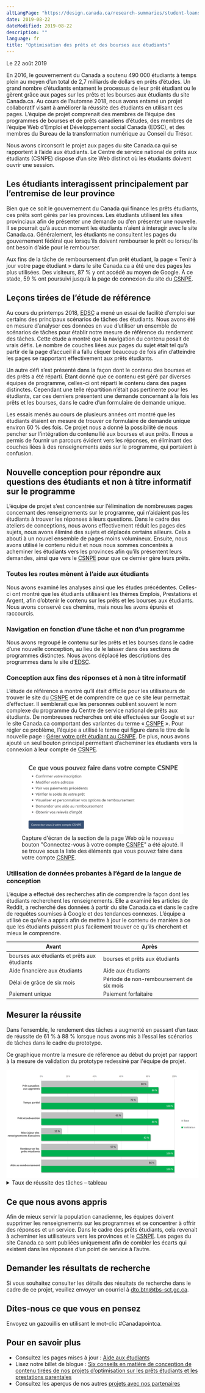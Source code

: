 ```yaml
---
altLangPage: "https://design.canada.ca/research-summaries/student-loans-research-summary.html"
date: 2019-08-22
dateModified: 2019-08-22
description: ""
language: fr
title: "Optimisation des prêts et des bourses aux étudiants"
---
```

<p class="post-meta">Le 22 août 2019</p>
<p>En 2016, le gouvernement du Canada a soutenu 490 000 étudiants à temps plein au moyen d’un total de 2,7 milliards de dollars en prêts d’études. Un grand nombre d’étudiants entament le processus de leur prêt étudiant ou le gèrent grâce aux pages sur les prêts et les bourses aux étudiants du site Canada.ca. Au cours de l’automne 2018, nous avons entamé un projet collaboratif visant à améliorer la réussite des étudiants en utilisant ces pages. L’équipe de projet comprenait des membres de l’équipe des programmes de bourses et de prêts canadiens d’études, des membres de l’équipe Web d’Emploi et Développement social Canada (EDSC), et des membres du Bureau de la transformation numérique au Conseil du Trésor.</p>
<p>Nous avons circonscrit le projet aux pages du site Canada.ca qui se rapportent à l’aide aux étudiants. Le Centre de service national de prêts aux étudiants (CSNPE) dispose d’un site Web distinct où les étudiants doivent ouvrir une session.</p>
<h2>Les étudiants interagissent principalement par l’entremise de leur province</h2>
<p>Bien que ce soit le gouvernement du Canada qui finance les prêts étudiants, ces prêts sont gérés par les provinces. Les étudiants utilisent les sites provinciaux afin de présenter une demande ou d’en présenter une nouvelle. Il se pourrait qu’à aucun moment les étudiants n’aient à interagir avec le site Canada.ca. Généralement, les étudiants ne consultent les pages du gouvernement fédéral que lorsqu’ils doivent rembourser le prêt ou lorsqu’ils ont besoin d’aide pour le rembourser. </p>
<p>Aux fins de la tâche de remboursement d’un prêt étudiant, la page «&nbsp;Tenir à jour votre page étudiant&nbsp;» dans le site Canada.ca a été une des pages les plus utilisées. Des visiteurs, 87&nbsp;% y ont accédé au moyen de Google. À ce stade, 59&nbsp;% ont poursuivi jusqu’à la page de connexion du site du <abbr title="Centre de service national de prêts aux étudiants">CSNPE</abbr>.</p>
<h2>Leçons tirées de l’étude de référence</h2>
<p>Au cours du printemps 2018, <abbr title="Emploi et Développement social Canada">EDSC</abbr> a mené un essai de facilité d’emploi sur certains des principaux scénarios de tâches des étudiants. Nous avons été en mesure d’analyser ces données en vue d’utiliser un ensemble de scénarios de tâches pour établir notre mesure de référence du rendement des tâches. Cette étude a montré que la navigation du contenu posait de vrais défis. Le nombre de couches liées aux pages du sujet était tel qu’à partir de la page d’accueil il a fallu cliquer beaucoup de fois afin d’atteindre les pages se rapportant effectivement aux prêts étudiants.</p>
<p>Un autre défi s’est présenté dans la façon dont le contenu des bourses et des prêts a été réparti. Étant donné que ce contenu est géré par diverses équipes de programme, celles-ci ont réparti le contenu dans des pages distinctes. Cependant une telle répartition n’était pas pertinente pour les étudiants, car ces derniers présentent une demande concernant à la fois les prêts et les bourses, dans le cadre d’un formulaire de demande unique.</p>
<p>Les essais menés au cours de plusieurs années ont montré que les étudiants étaient en mesure de trouver ce formulaire de demande unique environ 60&nbsp;% des fois. Ce projet nous a donné la possibilité de nous pencher sur l’intégration du contenu lié aux bourses et aux prêts. Il nous a permis de fournir un parcours évident vers les réponses, en éliminant des couches liées à des renseignements axés sur le programme, qui portaient à confusion.</p>
<h2>Nouvelle conception pour répondre aux questions des étudiants et non à titre informatif sur le programme</h2>
<p>L’équipe de projet s’est concentrée sur l’élimination de nombreuses pages concernant des renseignements sur le programme, qui n’aidaient pas les étudiants à trouver les réponses à leurs questions. Dans le cadre des ateliers de conceptions, nous avons effectivement réduit les pages des sujets, nous avons éliminé des sujets et déplacés certains ailleurs. Cela a abouti à un nouvel ensemble de pages moins volumineux. Ensuite, nous avons utilisé le contenu réduit et nous nous sommes concentrés à acheminer les étudiants vers les provinces afin qu’ils présentent leurs demandes, ainsi que vers le <abbr title="Centre de service national de prêts aux étudiants">CSNPE</abbr> pour que ce dernier gère leurs prêts.</p>
<h3>Toutes les routes mènent à l’aide aux étudiants</h3>
<p>Nous avons examiné les analyses ainsi que les études précédentes. Celles-ci ont montré que les étudiants utilisaient les thèmes Emplois, Prestations et Argent, afin d’obtenir le contenu sur les prêts et les bourses aux étudiants. Nous avons conservé ces chemins, mais nous les avons épurés et raccourcis. </p>
<h3>Navigation en fonction d’une tâche et non d’un programme</h3>
<p>Nous avons regroupé le contenu sur les prêts et les bourses dans le cadre d’une nouvelle conception, au lieu de le laisser dans des sections de programmes distinctes. Nous avons déplacé les descriptions des programmes dans le site d’<abbr title="Emploi et Développement social Canada">EDSC</abbr>.</p>
<h3>Conception aux fins des réponses et à non à titre informatif</h3>
<p>L’étude de référence a montré qu’il était difficile pour les utilisateurs de trouver le site du <abbr title="Centre de service national de prêts aux étudiants">CSNPE</abbr> et de comprendre ce que ce site leur permettait d’effectuer. Il semblerait que les personnes oublient souvent le nom complexe du programme du Centre de service national de prêts aux étudiants. De nombreuses recherches ont été effectuées sur Google et sur le site Canada.ca comportant des variantes du terme «&nbsp;<abbr title="Centre de service national de prêts aux étudiants">CSNPE</abbr>&nbsp;». Pour régler ce problème, l’équipe a utilisé le terme qui figure dans le titre de la nouvelle page&nbsp;:&nbsp;<a href="https://www.canada.ca/fr/services/prestations/education/aide-etudiants/gerer-pret-etudiant.html">Gérer votre prêt étudiant au <abbr title="Centre de service national de prêts aux étudiants">CSNPE</abbr></a>. De plus, nous avons ajouté un seul bouton principal permettant d’acheminer les étudiants vers la connexion à leur compte de <abbr title="Centre de service national de prêts aux étudiants">CSNPE</abbr>. </p>
<figure class="mrgn-tp-lg mrgn-bttm-lg"> <img class="img-responsive border" alt="Placement du bouton primaire" src="/resumes-recherche/images/compte-csnpe.png"/>
  <figcaption>Capture d'écran de la section de la page Web où le nouveau bouton "Connectez-vous à votre compte <abbr title="Centre de service national de prêts aux étudiants">CSNPE</abbr>" a été ajouté. Il se trouve sous la liste des éléments que vous pouvez faire dans votre compte <abbr title="Centre de service national de prêts aux étudiants">CSNPE</abbr>.</figcaption>
</figure>
<h3>Utilisation de données probantes à l’égard de la langue de conception</h3>
<p>L’équipe a effectué des recherches afin de comprendre la façon dont les étudiants recherchent les renseignements. Elle a examiné les articles de Reddit, a recherché des données à partir du site Canada.ca et dans le cadre de requêtes soumises à Google et des tendances connexes. L’équipe a utilisé ce qu’elle a appris afin de mettre à jour le contenu de manière à ce que les étudiants puissent plus facilement trouver ce qu’ils cherchent et mieux le comprendre.</p>
<div class="table-bravo mrgn-tp-lg">
  <table class="table table-bordered">
    <thead>
      <tr>
        <th scope="col">Avant</th>
        <th scope="col">Après</th>
      </tr>
    </thead>
    <tbody>
      <tr>
        <td>bourses aux étudiants et prêts aux étudiants</td>
        <td> bourses et prêts aux étudiants </td>
      </tr>
      <tr>
        <td>Aide financière aux étudiants </td>
        <td> Aide aux étudiants </td>
      </tr>
      <tr>
        <td> Délai de grâce de six mois </td>
        <td> Période de non-remboursement de six mois </td>
      </tr>
      <tr>
        <td>Paiement unique </td>
        <td> Paiement forfaitaire </td>
      </tr>
    </tbody>
  </table>
</div>
<h2>Mesurer la réussite</h2>
<p>Dans l’ensemble, le rendement des tâches a augmenté en passant d’un taux de réussite de 61&nbsp;% à 88&nbsp;% lorsque nous avons mis à l’essai les scénarios de tâches dans le cadre du prototype. </p>
<p>Ce graphique montre la mesure de référence au début du projet par rapport à la mesure de validation du prototype redessiné par l'équipe de projet.</p>
<img class="img-responsive hidden-sm hidden-xs" alt="Voir le tableau qui suit pour les données." src="/resumes-recherche/images/prets-etudiants-taux-de-reussite.png"/>
<div class="row col-md-9 mrgn-bttm-lg">
  <details>
    <summary> Taux de réussite des tâches – tableau </summary>
    <div class="table-bravo">
      <table class="table table-bordered">
        <thead>
          <tr>
            <th scope="col">Tâche</th>
            <th scope="col">Base</th>
            <th scope="col">Validation</th>
          </tr>
        </thead>
        <tbody>
          <tr>
            <td>Prêt canadien aux apprentis</td>
            <td  >80&nbsp;%</td>
            <td>88&nbsp;%</td>
          </tr>
          <tr>
            <td>Temps partiel</td>
            <td>72&nbsp;%</td>
            <td>100&nbsp;%</td>
          </tr>
          <tr>
            <td>Prêt et subvention</td>
            <td  >61&nbsp;%</td>
            <td>88&nbsp;%</td>
          </tr>
          <tr>
            <td>Mise à jour des renseignements bancaires</td>
            <td  >15&nbsp;%</td>
            <td>82&nbsp;%</td>
          <tr>
            <td>Rembourser les prêts étudiants</td>
            <td  >57&nbsp;%</td>
            <td>100&nbsp;%</td>
          </tr>
            </tr>
            <tr>
            <td>Aide au remboursement</td>
            <td  >86&nbsp;%</td>
            <td>100&nbsp;%</td>
          </tr>
        </tbody>
      </table>
    </div>
  </details>
</div>
<h2>Ce que nous avons appris</h2>
<p>Afin de mieux servir la population canadienne, les équipes doivent supprimer les renseignements sur les programmes et se concentrer à offrir des réponses et un service. Dans le cadre des prêts étudiants, cela revenait à acheminer les utilisateurs vers les provinces et le <abbr title="Centre de service national de prêts aux étudiants">CSNPE</abbr>. Les pages du site Canada.ca sont publiées uniquement afin de combler les écarts qui existent dans les réponses d’un point de service à l’autre. </p>
<h2>Demander les résultats de recherche</h2>
<p>Si vous souhaitez consulter les détails des résultats de recherche dans le cadre de ce projet, veuillez envoyer un courriel à <a href="mailto:dto.btn@tbs-sct.gc.ca">dto.btn@tbs-sct.gc.ca</a>.</p>
<h2>Dites-nous ce que vous en pensez</h2>
<p>Envoyez un gazouillis en utilisant le mot-clic #Canadapointca.</p>
<h2>Pour en savoir plus</h2>
<ul>
  <li>Consultez les pages mises à jour&nbsp;: <a href="https://www.canada.ca/fr/services/prestations/education/aide-etudiants.html">Aide aux étudiants</a></li>
  <li>Lisez notre billet de blogue&nbsp;:&nbsp;<a href=" {{ '/2019/08/26/conseils-conception-contentu.html' | prepend: site.urlalt[ page.language ] }} ">Six conseils en matière de conception de contenu tirées de nos projets d’optimisation sur les prêts étudiants et les prestations parentales</a></li>
  <li>Consultez les aperçus de nos autres <a href=" {{ '/pages/apercu-projet.html#projets' | prepend: site.urlalt[ page.language ] }} ">projets avec nos partenaires</a></li>
</ul>